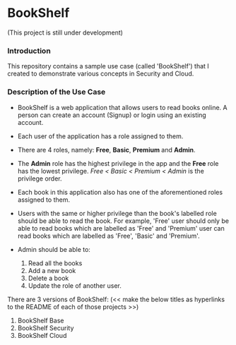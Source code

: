 # BookShelf

(This project is still under development)

### Introduction

This repository contains a sample use case (called 'BookShelf') that I created to demonstrate various concepts in Security and Cloud.

### Description of the Use Case

- BookShelf is a web application that allows users to read books online. A person can create an account (Signup) or login using an existing account. 
- Each user of the application has a role assigned to them.
- There are 4 roles, namely: **Free**, **Basic**, **Premium** and **Admin**. 
- The **Admin** role has the highest privilege in the app and the **Free** role has the lowest privilege. *Free < Basic < Premium < Admin* is the privilege order.
- Each book in this application also has one of the aforementioned roles assigned to them. 
- Users with the same or higher privilege than the book's labelled role should be able to read the book. For example, 'Free' user should only be able to read books which are labelled as 'Free' and 'Premium' user can read books which are labelled as 'Free', 'Basic' and 'Premium'.
- Admin should be able to:

	 1. Read all the books
	 2. Add a new book
	 3. Delete a book
	 4. Update the role of another user.

There are 3 versions of BookShelf: (<< make the below titles as hyperlinks to the README of each of those projects >>)

 1. BookShelf Base
 2. BookShelf Security
 3. BookShelf Cloud
